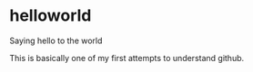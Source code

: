 # helloworld
Saying hello to the world

This is basically one of my first attempts to understand github.

